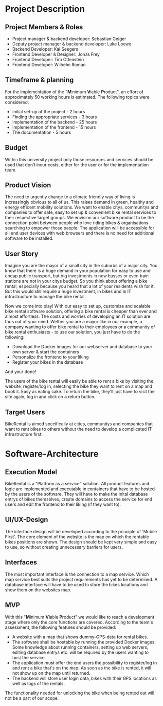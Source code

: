 # **Project Description**

## **Project Members & Roles**

* Project manager & backend developer: Sebastian Geiger
* Deputy project manager & backend developer: Luke Loewe
* Backend Developer: Kai Seegers
* Frontend Developer & Designer: Jonas Frey
* Frontend Developer: Tim Ottenstein
* Frontend Developer: Wilhelm Roman

## **Timeframe & planning**

For the implementation of the "**M**inimum **V**iable **P**roduct", an effort of approximately 50 working hours is estimated. The following topics were considered: 
* Initial set-up of the project - 2 hours
* Finding the appropriate services - 3 hours
* Implementation of the backend - 25 hours
* Implementation of the frontend - 15 hours
* The documentation - 5 hours

## **Budget**

Within this university project only those resources and services should be used that don’t incur costs, either for the user or for the implementation team.

## **Product Vision**

The need to urgently change to a climate friendly way of living is increasingly obvious to all of us. This raises demand in green, healthy and energy efficent mobility solutions. 
We want to enable citys, communitys and companies to offer safe, easy to set up & convenient bike rental services to their respective target groups. We envision our software product to be the connection point between people who love riding bikes & organisations searching to empower those people. The application will be accessible for all end user devices with web browsers and there is no need for additional software to be installed. 

## **User Story**
Imagine you are the mayor of a small city in the suburbs of a major city. You know that there is a huge demand in your population for easy to use and cheap public transport, but big investments in new busses or even train stations are not in your citys budget. So you think about offering a bike rental, especially because you heard that a lot of your residents wish for it. But this would still require a huge investment, in bikes and in IT infrastructure to manage the bike rental. 

Now we come into play! With our easy to set up, customize and scalable bike rental software solution, offering a bike rental is cheaper than ever and almost effortless. The costs and worries of developing an IT solution are thus out of your mind.
Wether you are a mayor like in our example, a company wanting to offer bike rental to their employees or a community of bike rental enthusiasts - to use our solution, you just have to do the following:

 * Download the Docker images for our webserver and database to your own server & start the containers
 * Personalize the frontend to your liking
 * Register your bikes in the database

And your done!

The users of the bike rental will easily be able to rent a bike by visiting the website, register/log in, selecting the bike they want to rent on a map and book it. Easy as eating cake.
To return the bike, they'll just have to visit the site again, log in and click on a return button.


## **Target Users**

BikeRental is aimed specifically at cities, communitys and companies that want to rent bikes to others without the need to develop a complicated IT infrastructure first.

# **Software-Architecture**

## **Execution Model**

BikeRental is a "Platform as a service" solution. All product features and logic are implemented and executable in containers that have to be hosted by the users of the software. They will have to make the inital database entrys of bikes themselves, create domains to access the service for end users and edit the frontend to their liking (if they want to).

## **UI/UX-Design**

The interface design will be developed according to the principle of 'Mobile First'. The core element of the website is the map on which the rentable bikes positions are shown. The design should be kept very simple and easy to use, so without creating unnecessary barriers for users.

## **Interfaces**

The most important interface is the connection to a map service. Which map service best suits the project requirements has yet to be determined. 
A database interface will have to be used to store the bikes locations and show them on the websites map.

## **MVP**

With this "**M**inimum **V**iable **P**roduct" we would like to reach a development stage where only the core functions are covered. According to the team's assessment, the following features should be provided:
* A website with a map that shows dummy-GPS-data for rental bikes.
* The software shall be hostable by running the provided Docker images. Some knowledge about running containers, setting up web servers, editing database entrys etc. will be required by the users wanting to host the service.
* The application must offer the end users the possibility to register/log in and rent a bike that's on the map. As soon as the bike is rented, it will not show up on the map until returned.
* The backend will store user login data, bikes with their GPS locations as well as logs of the rentals.

The functionality needed for unlocking the bike when being rented out will not be a part of our scope.


